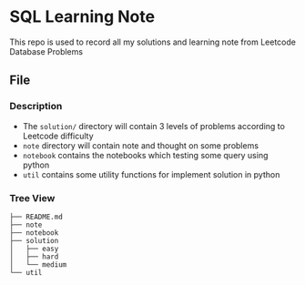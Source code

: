 # SQL Learning Note

This repo is used to record all my solutions and learning note from Leetcode Database Problems

## File

### Description
- The `solution/` directory will contain 3 levels of problems according to Leetcode difficulty
- `note` directory will contain note and thought on some problems
- `notebook` contains the notebooks which testing some query using python
- `util` contains some utility functions for implement solution in python

### Tree View

```
├── README.md
├── note
├── notebook
├── solution
│   ├── easy
│   ├── hard
│   └── medium
└── util
```
